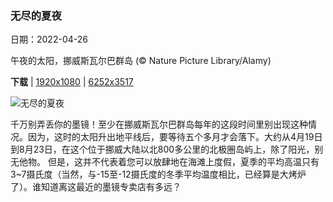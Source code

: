 ### 无尽的夏夜

日期：2022-04-26

午夜的太阳，挪威斯瓦尔巴群岛 (© Nature Picture Library/Alamy)

**下载**  |  [1920x1080](https://cn.bing.com/th?id=OHR.SvalbardSun_ZH-CN6108396467_1920x1080.jpg)  |  [6252x3517](https://cn.bing.com/th?id=OHR.SvalbardSun_ZH-CN6108396467_UHD.jpg)

![无尽的夏夜](https://cn.bing.com/th?id=OHR.SvalbardSun_ZH-CN6108396467_1920x1080.jpg "午夜的太阳，挪威斯瓦尔巴群岛 (© Nature Picture Library/Alamy)")

千万别弄丢你的墨镜！至少在挪威斯瓦尔巴群岛每年的这段时间里别出现这种情况。因为，这时的太阳升出地平线后，要等待五个多月才会落下。大约从4月19日到8月23日，在这个位于挪威大陆以北800多公里的北极圈岛屿上，除了阳光，别无他物。 但是，这并不代表着您可以放肆地在海滩上度假，夏季的平均高温只有3~7摄氏度（当然，与-15至-12摄氏度的冬季平均温度相比，已经算是大烤炉了）。谁知道离这最近的墨镜专卖店有多远？
